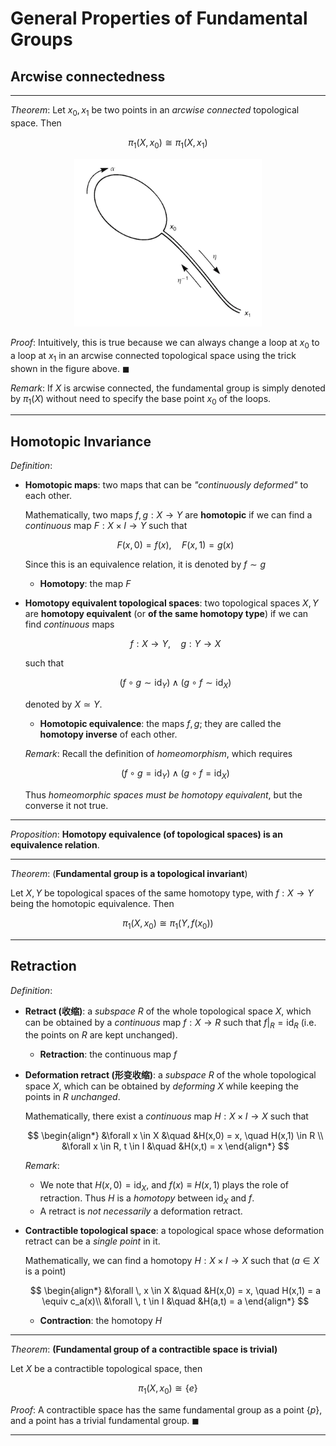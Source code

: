 # General Properties of Fundamental Groups

## Arcwise connectedness

----

*Theorem*: Let $x_0, x_1$ be two points in an *arcwise connected* topological space. Then

$$
\pi_1(X, x_0) \cong \pi_1(X, x_1)
$$

<center>
<img src="Fig_4-6.png" alt="change loop" width="300px">
</center>

*Proof*: Intuitively, this is true because we can always change a loop at $x_0$ to a loop at $x_1$ in an arcwise connected topological space using the trick shown in the figure above. $\blacksquare$

*Remark*: If $X$ is arcwise connected, the fundamental group is simply denoted by $\pi_1(X)$ without need to specify the base point $x_0$ of the loops. 

----

## Homotopic Invariance

*Definition*:

- **Homotopic maps**: two maps that can be *"continuously deformed"* to each other. 
    
    Mathematically, two maps $f, g: X \to Y$ are **homotopic** if we can find a *continuous* map $F: X \times I \to Y$ such that

    $$
        F(x, 0) = f(x), \quad
        F(x, 1) = g(x)
    $$

    Since this is an equivalence relation, it is denoted by $f \sim g$
    
    - **Homotopy**: the map $F$

- **Homotopy equivalent topological spaces**: two topological spaces $X,Y$ are **homotopy equivalent** (or **of the same homotopy type**) if we can find *continuous* maps
    
    $$f: X \to Y, \quad g: Y \to X$$

    such that

    $$
    (f \circ g \sim \text{id}_Y) \land
    (g \circ f \sim \text{id}_X) 
    $$

    denoted by $X \simeq Y$.

    - **Homotopic equivalence**: the maps $f, g$; they are called the **homotopy inverse** of each other.

    *Remark*: Recall the definition of *homeomorphism*, which requires

    $$
    (f \circ g = \text{id}_Y) \land
    (g \circ f = \text{id}_X) 
    $$

    Thus *homeomorphic spaces must be homotopy equivalent*, but the converse it not true. 

----

*Proposition*: **Homotopy equivalence (of topological spaces) is an equivalence relation**. 

----

*Theorem*: (**Fundamental group is a topological invariant**)

Let $X, Y$ be topological spaces of the same homotopy type, with $f: X \to Y$ being the homotopic equivalence. Then

$$
\pi_1(X, x_0) \cong \pi_1(Y, f(x_0))
$$

----

## Retraction

*Definition*:

- **Retract (收缩)**: a *subspace* $R$ of the whole topological space $X$, which can be obtained by a *continuous* map $f: X \to R$ such that $f|_R = \text{id}_R$ (i.e. the points on $R$ are kept unchanged).

    - **Retraction**: the continuous map $f$

- **Deformation retract (形变收缩)**: a *subspace* $R$ of the whole topological space $X$, which can be obtained by *deforming* $X$ while keeping the points in $R$ *unchanged*.
    
    Mathematically, there exist a *continuous* map $H: X \times I \to X$ such that

    $$
    \begin{align*}
        &\forall x \in X &\quad &H(x,0) = x, \quad H(x,1) \in R \\
        &\forall x \in R, t \in I &\quad &H(x,t) = x
    \end{align*}
    $$

    *Remark*: 
    - We note that $H(x,0) = \text{id}_X$, and $f(x) \equiv H(x,1)$ plays the role of retraction. Thus $H$ is a *homotopy* between $\text{id}_X$ and $f$. 
    - A retract is *not necessarily* a deformation retract. 

- **Contractible topological space**: a topological space whose deformation retract can be a *single point* in it.

    Mathematically, we can find a homotopy $H: X \times I \to X$ such that ($a \in X$ is a point)

    $$
    \begin{align*}
        &\forall \, x \in X &\quad &H(x,0) = x, \quad H(x,1) = a \equiv c_a(x)\\
        &\forall \, t \in I &\quad &H(a,t) = a
    \end{align*}
    $$
    
    - **Contraction**: the homotopy $H$

----

*Theorem*: **(Fundamental group of a contractible space is trivial)**

Let $X$ be a contractible topological space, then

$$
\pi_1(X, x_0) \cong \{e\}
$$

*Proof*: A contractible space has the same fundamental group as a point $\{p\}$, and a point has a trivial fundamental group. $\blacksquare$

----
